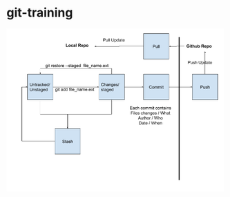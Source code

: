 # git-training

![git commit flow](https://github.com/harryosmar/git-training/blob/master/git-commit-flow.png)